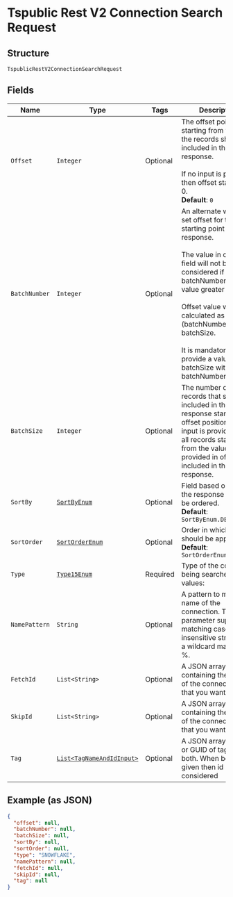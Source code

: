 
# Tspublic Rest V2 Connection Search Request

## Structure

`TspublicRestV2ConnectionSearchRequest`

## Fields

| Name | Type | Tags | Description | Getter | Setter |
|  --- | --- | --- | --- | --- | --- |
| `Offset` | `Integer` | Optional | The offset point, starting from where the records should be included in the response.<br><br>If no input is provided then offset starts from 0.<br>**Default**: `0` | Integer getOffset() | setOffset(Integer offset) |
| `BatchNumber` | `Integer` | Optional | An alternate way to set offset for the starting point of the response.<br><br>The value in offset field will not be considered if batchNumber field has value greater than 0.<br><br>Offset value will be calculated as (batchNumber - 1) * batchSize.<br><br>It is mandatory to provide a value for batchSize with batchNumber. | Integer getBatchNumber() | setBatchNumber(Integer batchNumber) |
| `BatchSize` | `Integer` | Optional | The number of records that should be included in the response starting from offset position. If no input is provided, then all records starting from the value provided in offset is included in the response. | Integer getBatchSize() | setBatchSize(Integer batchSize) |
| `SortBy` | [`SortByEnum`](../../doc/models/sort-by-enum.md) | Optional | Field based on which the response needs to be ordered.<br>**Default**: `SortByEnum.DEFAULT` | SortByEnum getSortBy() | setSortBy(SortByEnum sortBy) |
| `SortOrder` | [`SortOrderEnum`](../../doc/models/sort-order-enum.md) | Optional | Order in which sortBy should be applied.<br>**Default**: `SortOrderEnum.DEFAULT` | SortOrderEnum getSortOrder() | setSortOrder(SortOrderEnum sortOrder) |
| `Type` | [`Type15Enum`](../../doc/models/type-15-enum.md) | Required | Type of the connect being searched. Valid values: | Type15Enum getType() | setType(Type15Enum type) |
| `NamePattern` | `String` | Optional | A pattern to match the name of the connection. This parameter supports matching case-insensitive strings. For a wildcard match, use %. | String getNamePattern() | setNamePattern(String namePattern) |
| `FetchId` | `List<String>` | Optional | A JSON array containing the GUIDs of the connections that you want to fetch. | List<String> getFetchId() | setFetchId(List<String> fetchId) |
| `SkipId` | `List<String>` | Optional | A JSON array containing the GUIDs of the connections that you want to skip. | List<String> getSkipId() | setSkipId(List<String> skipId) |
| `Tag` | [`List<TagNameAndIdInput>`](../../doc/models/tag-name-and-id-input.md) | Optional | A JSON array of name or GUID of tags or both. When both are given then id is considered | List<TagNameAndIdInput> getTag() | setTag(List<TagNameAndIdInput> tag) |

## Example (as JSON)

```json
{
  "offset": null,
  "batchNumber": null,
  "batchSize": null,
  "sortBy": null,
  "sortOrder": null,
  "type": "SNOWFLAKE",
  "namePattern": null,
  "fetchId": null,
  "skipId": null,
  "tag": null
}
```

